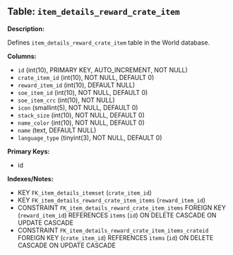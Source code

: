 ## Table: `item_details_reward_crate_item`

**Description:**

Defines `item_details_reward_crate_item` table in the World database.

**Columns:**
- `id` (int(10), PRIMARY KEY, AUTO_INCREMENT, NOT NULL)
- `crate_item_id` (int(10), NOT NULL, DEFAULT 0)
- `reward_item_id` (int(10), DEFAULT NULL)
- `soe_item_id` (int(10), NOT NULL, DEFAULT 0)
- `soe_item_crc` (int(10), NOT NULL)
- `icon` (smallint(5), NOT NULL, DEFAULT 0)
- `stack_size` (int(10), NOT NULL, DEFAULT 0)
- `name_color` (int(10), NOT NULL, DEFAULT 0)
- `name` (text, DEFAULT NULL)
- `language_type` (tinyint(3), NOT NULL, DEFAULT 0)

**Primary Keys:**
- id

**Indexes/Notes:**
- KEY `FK_item_details_itemset` (`crate_item_id`)
- KEY `FK_item_details_reward_crate_item_items` (`reward_item_id`)
- CONSTRAINT `FK_item_details_reward_crate_item_items` FOREIGN KEY (`reward_item_id`) REFERENCES `items` (`id`) ON DELETE CASCADE ON UPDATE CASCADE
- CONSTRAINT `FK_item_details_reward_crate_item_items_crateid` FOREIGN KEY (`crate_item_id`) REFERENCES `items` (`id`) ON DELETE CASCADE ON UPDATE CASCADE